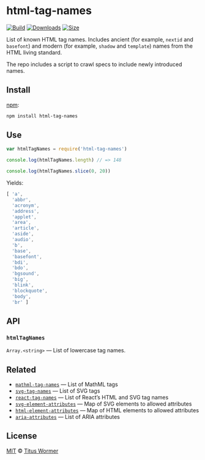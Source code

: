 # html-tag-names

[![Build][build-badge]][build]
[![Downloads][downloads-badge]][downloads]
[![Size][size-badge]][size]

List of known HTML tag names.
Includes ancient (for example, `nextid` and `basefont`) and modern (for example,
`shadow` and `template`) names from the HTML living standard.

The repo includes a script to crawl specs to include newly introduced names.

## Install

[npm][]:

```sh
npm install html-tag-names
```

## Use

```js
var htmlTagNames = require('html-tag-names')

console.log(htmlTagNames.length) // => 148

console.log(htmlTagNames.slice(0, 20))
```

Yields:

```js
[ 'a',
  'abbr',
  'acronym',
  'address',
  'applet',
  'area',
  'article',
  'aside',
  'audio',
  'b',
  'base',
  'basefont',
  'bdi',
  'bdo',
  'bgsound',
  'big',
  'blink',
  'blockquote',
  'body',
  'br' ]
```

## API

### `htmlTagNames`

`Array.<string>` — List of lowercase tag names.

## Related

*   [`mathml-tag-names`](https://github.com/wooorm/mathml-tag-names)
    — List of MathML tags
*   [`svg-tag-names`](https://github.com/wooorm/svg-tag-names)
    — List of SVG tags
*   [`react-tag-names`](https://github.com/jgierer12/react-tag-names)
    — List of React’s HTML and SVG tag names
*   [`svg-element-attributes`](https://github.com/wooorm/svg-element-attributes)
    — Map of SVG elements to allowed attributes
*   [`html-element-attributes`](https://github.com/wooorm/html-element-attributes)
    — Map of HTML elements to allowed attributes
*   [`aria-attributes`](https://github.com/wooorm/aria-attributes)
    — List of ARIA attributes

## License

[MIT][license] © [Titus Wormer][author]

<!-- Definition -->

[build-badge]: https://github.com/wooorm/html-tag-names/workflows/main/badge.svg

[build]: https://github.com/wooorm/html-tag-names/actions

[downloads-badge]: https://img.shields.io/npm/dm/html-tag-names.svg

[downloads]: https://www.npmjs.com/package/html-tag-names

[size-badge]: https://img.shields.io/bundlephobia/minzip/html-tag-names.svg

[size]: https://bundlephobia.com/result?p=html-tag-names

[npm]: https://docs.npmjs.com/cli/install

[license]: license

[author]: https://wooorm.com
